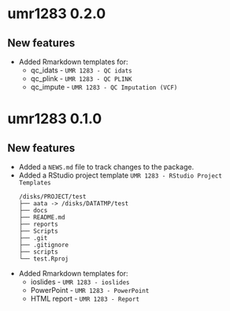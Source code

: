 # umr1283 0.2.0

## New features

* Added Rmarkdown templates for:
    - qc_idats - `UMR 1283 - QC idats`
    - qc_plink - `UMR 1283 - QC PLINK`
    - qc_impute - `UMR 1283 - QC Imputation (VCF)`

# umr1283 0.1.0

## New features

* Added a `NEWS.md` file to track changes to the package.
* Added a RStudio project template `UMR 1283 - RStudio Project Templates`
    ```
    /disks/PROJECT/test
    ├── aata -> /disks/DATATMP/test
    ├── docs
    ├── README.md
    ├── reports
    ├── Scripts
    ├── .git
    ├── .gitignore
    ├── scripts
    └── test.Rproj
    ```
* Added Rmarkdown templates for:
    - ioslides - `UMR 1283 - ioslides`
    - PowerPoint - `UMR 1283 - PowerPoint`
    - HTML report - `UMR 1283 - Report`
